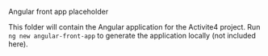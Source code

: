 Angular front app placeholder

This folder will contain the Angular application for the Activite4 project.
Run `ng new angular-front-app` to generate the application locally (not included here).
